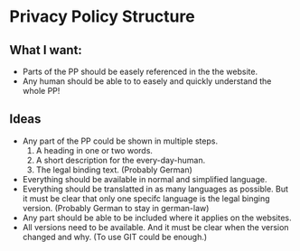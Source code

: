 # Privacy Policy Structure

## What I want:
- Parts of the PP should be easely referenced in the the website.
- Any human should be able to to easely and quickly understand the whole PP!

## Ideas
- Any part of the PP could be shown in multiple steps.
	1. A heading in one or two words.
	2. A short description for the every-day-human.
	3. The legal binding text. (Probably German)
- Everything should be available in normal and simplified language.
- Everything should be translatted in as many languages as possible. But it must be clear that only one specifc language is the legal binging version. (Probably German to stay in german-law)
- Any part should be able to be included where it applies on the websites.
- All versions need to be available. And it must be clear when the version changed and why. (To use GIT could be enough.)
